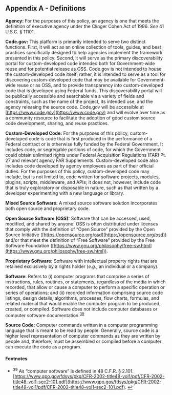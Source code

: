 ## Appendix A - Definitions

**Agency:** For the purposes of this policy, an agency is one that meets the definition of executive agency under the Clinger Cohen Act of 1996\. _See_ 41 U.S.C. § 11101.

**Code.gov:** This platform is primarily intended to serve two distinct functions. First, it will act as an online collection of tools, guides, and best practices specifically designed to help agencies implement the framework presented in this policy. Second, it will serve as the primary discoverability portal for custom-developed code intended both for Government-wide reuse and for potential release as OSS. Code.gov is not intended to house the custom-developed code itself; rather, it is intended to serve as a tool for discovering custom-developed code that may be available for Government-wide reuse or as OSS, and to provide transparency into custom-developed code that is developed using Federal funds. This discoverability portal will be publically accessible and searchable via a variety of fields and constraints, such as the name of the project, its intended use, and the agency releasing the source code. Code.gov will be accessible at [https://www.code.gov](https://www.code.gov) and will evolve over time as a community resource to facilitate the adoption of good custom source code development, sharing, and reuse practices.

**Custom-Developed Code:** For the purposes of this policy, custom-developed code is code that is first produced in the performance of a Federal contract or is otherwise fully funded by the Federal Government. It includes code, or segregable portions of code, for which the Government could obtain unlimited rights under Federal Acquisition Regulations (FAR) Pt. 27 and relevant agency FAR Supplements. Custom-developed code also includes code developed by agency employees as part of their official duties. For the purposes of this policy, custom-developed code may include, but is not limited to, code written for software projects, modules, plugins, scripts, middleware, and APIs; it does not, however, include code that is truly exploratory or disposable in nature, such as that written by a developer experimenting with a new language or library.

**Mixed Source Software:** A mixed source software solution incorporates both open source and proprietary code.

**Open Source Software (OSS):** Software that can be accessed, used, modified, and shared by anyone. OSS is often distributed under licenses that comply with the definition of “Open Source” provided by the Open Source Initiative ([https://opensource.org/osd](https://opensource.org/osd)) and/or that meet the definition of “Free Software” provided by the Free Software Foundation ([https://www.gnu.org/philosophy/free-sw.html](https://www.gnu.org/philosophy/free-sw.html)).

**Proprietary Software:** Software with intellectual property rights that are retained exclusively by a rights holder (_e.g._, an individual or a company).

**Software:** Refers to (i) computer programs that comprise a series of instructions, rules, routines, or statements, regardless of the media in which recorded, that allow or cause a computer to perform a specific operation or series of operations; and (ii) recorded information comprising source code listings, design details, algorithms, processes, flow charts, formulas, and related material that would enable the computer program to be produced, created, or compiled. Software does not include computer databases or computer software documentation.<sup id="fnr39">[39](#fn39)</sup>

**Source Code:** Computer commands written in a computer programming language that is meant to be read by people. Generally, source code is a higher level representation of computer commands as they are written by people and, therefore, must be assembled or compiled before a computer can execute the code as a program.

#### Footnotes

*   <sup id="fn39">39</sup> As “computer software” is defined in 48 C.F.R. § 2.101\. [https://www.gpo.gov/fdsys/pkg/CFR-2002-title48-vol1/pdf/CFR-2002-title48-vol1-sec2-101.pdf](https://www.gpo.gov/fdsys/pkg/CFR-2002-title48-vol1/pdf/CFR-2002-title48-vol1-sec2-101.pdf). [↩](#fnr39)
